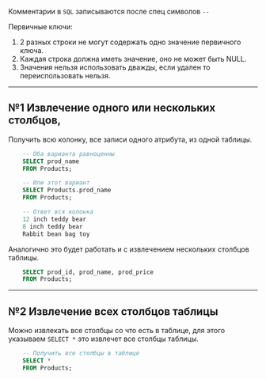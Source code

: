 
Комментарии в `SQL` записываются после спец символов `--`

Первичные ключи:
1) 2 разных строки не могут содержать одно значение первичного ключа.
2) Каждая строка должна иметь значение, оно не может быть NULL.
3) Значения нельзя использовать дважды, если удален то переиспользовать нельзя.

---
№1 Извлечение одного или нескольких столбцов, 
---

Получить всю колонку, все записи одного атрибута, из одной таблицы.

```sql
    -- Оба варианта равноценны
    SELECT prod_name
    FROM Products;

    -- Или этот вариант 
    SELECT Products.prod_name 
    FROM Products;

    -- Ответ вся колонка
    12 inch teddy bear
    8 inch teddy bear
    Rabbit bean bag toy
```

Аналогично это будет работать и с извлечением нескольких столбцов таблицы. 

```sql
    SELECT prod_id, prod_name, prod_price 
    FROM Products;
```

---
№2 Извлечение всех столбцов таблицы
--

Можно извлекать все столбцы со что есть в таблице, для этого указываем 
`SELECT *` это извлечет все столбцы таблицы.

```sql
    -- Получить все столбцы в таблице
    SELECT * 
    FROM Products;
```
